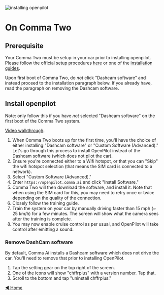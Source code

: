 ![installing openpilot](https://user-images.githubusercontent.com/37757984/82701893-d3d69580-9c25-11ea-8910-3b65c5bc84f6.png)

# On Comma Two
## Prerequisite
Your Comma Two must be setup in your car prior to installing openpilot. Please follow the official setup procedures [here](https://comma.ai/setup/two) or one of the [installation guides](https://github.com/commaai/openpilot/wiki/Installation-Guides).

Upon first boot of Comma Two, do _not_ click "Dashcam software" and instead proceed to the installation paragraph below. If you already have, read the paragraph on removing the Dashcam software.

## Install openpilot
Note: only follow this if you have _not_ selected "Dashcam software" on the first boot of the Comma Two system.

[Video walkthrough](https://www.youtube.com/watch?v=RbD1X6luc0Q).

1. When Comma Two boots up for the first time, you'll have the choice of either installing "Dashcam software" or "Custom Software (Advanced)." Let's go through this process to install OpenPilot instead of the Dashcam software (which does not pilot the car).
2. Ensure you're connected either to a Wifi hotspot, or that you can "Skip" the wifi hotspot selection (that means the SIM card is connected to a network).
3. Select "Custom Software (Advanced)."
4. Enter `https://openpilot.comma.ai` and click "Install Software."
5. Comma Two will then download the software, and install it. Note that when using the SIM card for this, you may need to retry once or twice depending on the quality of the connection.
6. Closely follow the training guide.
7. Train the system on your car by manually driving faster than 15 mph (~ 25 km/h) for a few minutes. The screen will show what the camera sees after the training is complete.
8. You may now enable cruise control as per usual, and OpenPilot will take control after emitting a sound.

### Remove DashCam software
By default, Comma Ai installs a Dashcam software which does not drive the car. You'll need to remove that prior to installing OpenPilot.

1. Tap the setting gear on the top right of the screen.
2. One of the icons will show "chffrplus" with a version number. Tap that.
3. Scroll to the bottom and tap "uninstall chffrplus."

[◄ Home](https://github.com/commaai/openpilot/wiki)